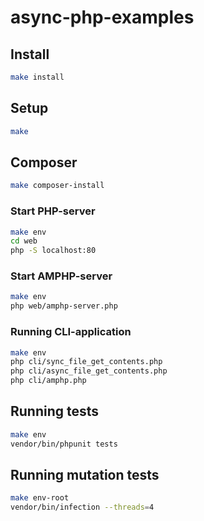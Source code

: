 # async-php-examples

## Install

```bash
make install
```

## Setup

```bash
make
```

## Composer

```bash
make composer-install
```

### Start PHP-server

```bash
make env
cd web
php -S localhost:80
```

### Start AMPHP-server

```bash
make env
php web/amphp-server.php
```

### Running CLI-application

```bash
make env
php cli/sync_file_get_contents.php
php cli/async_file_get_contents.php
php cli/amphp.php
```

## Running tests

```bash
make env
vendor/bin/phpunit tests
```

## Running mutation tests

```bash
make env-root
vendor/bin/infection --threads=4
```
